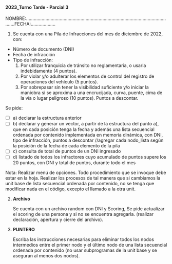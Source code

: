 #### 2023_Turno Tarde - Parcial 3

NOMBRE:……………………………………………………...…………………………………………....FECHA:……………….

1. Se cuenta con una Pila de Infracciones del mes de diciembre de 2022, con:

- Número de documento (DNI)
- Fecha de infracción
- Tipo de infracción:
  1. Por utilizar franquicia de tránsito no reglamentaria, o usarla indebidamente (4 puntos).
  2. Por violar y/o adulterar los elementos de control del registro de operaciones del vehículo (5 puntos).
  3. Por sobrepasar sin tener la visibilidad suficiente y/o iniciar la maniobra si se aproxima a una encrucijada, curva, puente, cima de la vía o lugar peligroso (10 puntos). Puntos a descontar.

Se pide:

- [ ] a) declarar la estructura anterior
- [ ] b) declarar y generar un vector, a partir de la estructura del punto a), que en cada posición tenga la fecha y además una lista secuencial ordenada por contenido implementada en memoria dinámica, con DNI, tipo de infracción, puntos a descontar //agregar cada nodo_lista según la posición de la fecha de cada elemento de la pila
- [ ] c) consulta de total de puntos de un DNI ingresado
- [ ] d) listado de todos los infractores cuyo acumulado de puntos supere los 20 puntos, con DNI y total de puntos, durante todo el mes

Nota: Realizar menú de opciones. Todo procedimiento que se invoque debe estar en la hoja. Realizar los procesos de tal manera que si cambiamos la unit base de lista secuencial ordenada por contenido, no se tenga que modificar nada en el código, excepto el llamado a la otra unit.

2.  **Archivo**

    Se cuenta con un archivo random con DNI y Scoring, Se pide actualizar el scoring de una persona y si no se encuentra agregarla. (realizar declaración, apertura y cierre del archivo).

3.  **PUNTERO**

    Escriba las instrucciones necesarias para eliminar todos los nodos intermedios entre el primer nodo y el último nodo de una lista secuencial ordenada por contenido (no usar subprogramas de la unit base y se aseguran al menos dos nodos).
